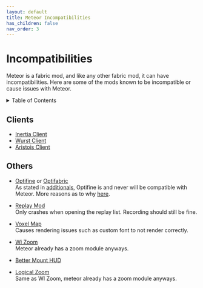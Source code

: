 ```yaml
---
layout: default
title: Meteor Incompatibilities
has_children: false
nav_order: 3
---
```


# Incompatibilities

Meteor is a fabric mod, and like any other fabric mod, it can have incompatibilities.
Here are some of the mods known to be incompatible or cause issues with Meteor.

<!-- START doctoc generated TOC please keep comment here to allow auto update -->
<!-- DON'T EDIT THIS SECTION, INSTEAD RE-RUN doctoc TO UPDATE -->
<details>
<summary>Table of Contents</summary>

- [Clients](#clients)
- [Others](#others)

</details>
<!-- END doctoc generated TOC please keep comment here to allow auto update -->

## Clients
- [Inertia Client](https://inertiaclient.com/)
- [Wurst Client](https://www.wurstclient.net/)
- [Aristois Client](https://aristois.net/)

## Others
- [Optifine](https://optifine.net/home) or [Optifabric](https://www.curseforge.com/minecraft/mc-mods/optifabric)<br>
As stated in [additionals](./MeteorAdditionals.md), Optifine is and never will be compatible with Meteor.
More reasons as to why [here](https://gist.github.com/LambdAurora/1f6a4a99af374ce500f250c6b42e8754).

- [Replay Mod](https://www.replaymod.com/)<br>
Only crashes when opening the replay list. Recording should still be fine.

- [Voxel Map](https://www.curseforge.com/minecraft/mc-mods/voxelmap)<br>
Causes rendering issues such as custom font to not render correctly.

- [Wi Zoom](https://www.curseforge.com/minecraft/mc-mods/wi-zoom)<br>
Meteor already has a zoom module anyways. 

- [Better Mount HUD](https://www.curseforge.com/minecraft/mc-mods/better-mount-hud)<br>

- [Logical Zoom](https://www.curseforge.com/minecraft/mc-mods/logical-zoom)<br>
Same as WI Zoom, meteor already has a zoom module anyways. 
